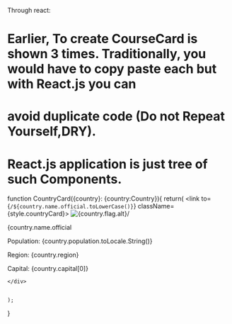 Through react:
# Earlier, To create CourseCard is shown 3 times. Traditionally, you would have to copy paste each but with React.js you can 

# avoid duplicate code (Do not Repeat Yourself,DRY).

 # React.js application is just tree of such Components.

function CountryCard({country}: {country:Country}){
    return(
        <link to={`/${country.name.official.toLowerCase()}`} className={style.countryCard}>
    <img srd={country.flags.svg} alt={country.flag.alt}/>
    <p className={styles.countryTitle}>{country.name.official</p>
    <div>
    <p>
    <span className={style.infoTopic}>Population:</span>
    {country.population.toLocale.String()}
    </p>
    <p>
    <span className={style.infoTopic}>Region:</span>
    {country.region}
    </p>
    <p>
    <span Capital: className={styles.infoTopic}>Capital:</span> {country.capital[0]}</p>
    </div>
    
    </div>
    
    
    );
}